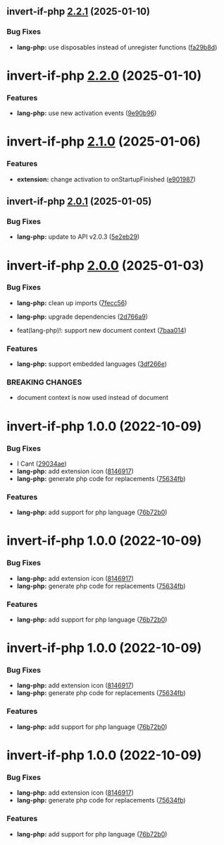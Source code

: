 ## invert-if-php [2.2.1](https://github.com/1nVitr0/plugin-vscode-invert-if/compare/invert-if-php@2.2.0...invert-if-php@2.2.1) (2025-01-10)


### Bug Fixes

* **lang-php:** use disposables instead of unregister functions ([fa29b8d](https://github.com/1nVitr0/plugin-vscode-invert-if/commit/fa29b8d86dd36be48108b874fe9d124506bde52f))

# invert-if-php [2.2.0](https://github.com/1nVitr0/plugin-vscode-invert-if/compare/invert-if-php@2.1.0...invert-if-php@2.2.0) (2025-01-10)


### Features

* **lang-php:** use new activation events ([9e90b96](https://github.com/1nVitr0/plugin-vscode-invert-if/commit/9e90b964545b952861f47a903cd5e37e18aedbf0))

# invert-if-php [2.1.0](https://github.com/1nVitr0/plugin-vscode-invert-if/compare/invert-if-php@2.0.1...invert-if-php@2.1.0) (2025-01-06)


### Features

* **extension:** change activation to onStartupFinished ([e901987](https://github.com/1nVitr0/plugin-vscode-invert-if/commit/e901987f9a6c1c699024098709eb3f6b2c22815b))

## invert-if-php [2.0.1](https://github.com/1nVitr0/plugin-vscode-invert-if/compare/invert-if-php@2.0.0...invert-if-php@2.0.1) (2025-01-05)


### Bug Fixes

* **lang-php:** update to API v2.0.3 ([5e2eb29](https://github.com/1nVitr0/plugin-vscode-invert-if/commit/5e2eb293715d99a09e2a196adfc8abfd595c4184))

# invert-if-php [2.0.0](https://github.com/1nVitr0/plugin-vscode-invert-if/compare/invert-if-php@1.0.0...invert-if-php@2.0.0) (2025-01-03)


### Bug Fixes

* **lang-php:** clean up imports ([7fecc56](https://github.com/1nVitr0/plugin-vscode-invert-if/commit/7fecc565011bdcea07567f67e5336d2db94c3d24))
* **lang-php:** upgrade dependencies ([2d766a9](https://github.com/1nVitr0/plugin-vscode-invert-if/commit/2d766a99b212f08c8b2449297b1e73778e9d4330))


* feat(lang-php)!: support new document context ([7baa014](https://github.com/1nVitr0/plugin-vscode-invert-if/commit/7baa014bbbe23776e307912d629a295655fcb749))


### Features

* **lang-php:** support embedded languages ([3df266e](https://github.com/1nVitr0/plugin-vscode-invert-if/commit/3df266e7d248a66e3bd5b7b63d14d0f8af5b2c9d))


### BREAKING CHANGES

* document context is now used instead of document

# invert-if-php 1.0.0 (2022-10-09)


### Bug Fixes

* I Cant ([29034ae](https://github.com/1nVitr0/plugin-vscode-invert-if/commit/29034ae427ddd83702c9d91e6500498ab8f06401))
* **lang-php:** add extension icon ([8146917](https://github.com/1nVitr0/plugin-vscode-invert-if/commit/8146917261aa8171b36b42d5d64c55e5f76b7604))
* **lang-php:** generate php code for replacements ([75634fb](https://github.com/1nVitr0/plugin-vscode-invert-if/commit/75634fb397dacf20e225d8222549a5d63bb060fa))


### Features

* **lang-php:** add support for php language ([76b72b0](https://github.com/1nVitr0/plugin-vscode-invert-if/commit/76b72b039a4c46ab46617fb797d6f302f078fc59))

# invert-if-php 1.0.0 (2022-10-09)


### Bug Fixes

* **lang-php:** add extension icon ([8146917](https://github.com/1nVitr0/plugin-vscode-invert-if/commit/8146917261aa8171b36b42d5d64c55e5f76b7604))
* **lang-php:** generate php code for replacements ([75634fb](https://github.com/1nVitr0/plugin-vscode-invert-if/commit/75634fb397dacf20e225d8222549a5d63bb060fa))


### Features

* **lang-php:** add support for php language ([76b72b0](https://github.com/1nVitr0/plugin-vscode-invert-if/commit/76b72b039a4c46ab46617fb797d6f302f078fc59))

# invert-if-php 1.0.0 (2022-10-09)


### Bug Fixes

* **lang-php:** add extension icon ([8146917](https://github.com/1nVitr0/plugin-vscode-invert-if/commit/8146917261aa8171b36b42d5d64c55e5f76b7604))
* **lang-php:** generate php code for replacements ([75634fb](https://github.com/1nVitr0/plugin-vscode-invert-if/commit/75634fb397dacf20e225d8222549a5d63bb060fa))


### Features

* **lang-php:** add support for php language ([76b72b0](https://github.com/1nVitr0/plugin-vscode-invert-if/commit/76b72b039a4c46ab46617fb797d6f302f078fc59))

# invert-if-php 1.0.0 (2022-10-09)


### Bug Fixes

* **lang-php:** add extension icon ([8146917](https://github.com/1nVitr0/plugin-vscode-invert-if/commit/8146917261aa8171b36b42d5d64c55e5f76b7604))
* **lang-php:** generate php code for replacements ([75634fb](https://github.com/1nVitr0/plugin-vscode-invert-if/commit/75634fb397dacf20e225d8222549a5d63bb060fa))


### Features

* **lang-php:** add support for php language ([76b72b0](https://github.com/1nVitr0/plugin-vscode-invert-if/commit/76b72b039a4c46ab46617fb797d6f302f078fc59))
